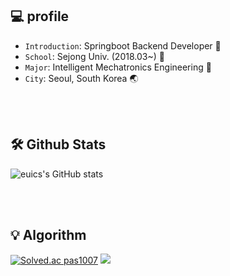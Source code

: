 ## 💻 profile
- `Introduction`: Springboot Backend Developer 🌿
- `School`: Sejong Univ. (2018.03~) 🏫
- `Major`: Intelligent Mechatronics Engineering 📙
- `City`: Seoul, South Korea 🌏

<br>
<br>

## 🛠 Github Stats
![euics's GitHub stats](https://github-readme-stats.vercel.app/api?username=euics&show_icons=true&theme=dark&count_private=true)

<br>
<br>

## 💡 Algorithm
[![Solved.ac
pas1007](http://mazassumnida.wtf/api/v2/generate_badge?boj=pjh575157)](https://solved.ac/pjh575157)
<img src="http://mazandi.herokuapp.com/api?handle=pjh575157&theme=warm"/>
